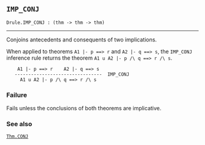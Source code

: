 ## `IMP_CONJ`

``` hol4
Drule.IMP_CONJ : (thm -> thm -> thm)
```

------------------------------------------------------------------------

Conjoins antecedents and consequents of two implications.

When applied to theorems `A1 |- p ==> r` and `A2 |- q ==> s`, the
`IMP_CONJ` inference rule returns the theorem
`A1 u A2 |- p /\ q ==> r /\ s`.

``` hol4
    A1 |- p ==> r    A2 |- q ==> s
   --------------------------------  IMP_CONJ
     A1 u A2 |- p /\ q ==> r /\ s
```

### Failure

Fails unless the conclusions of both theorems are implicative.

### See also

[`Thm.CONJ`](#Thm.CONJ)
